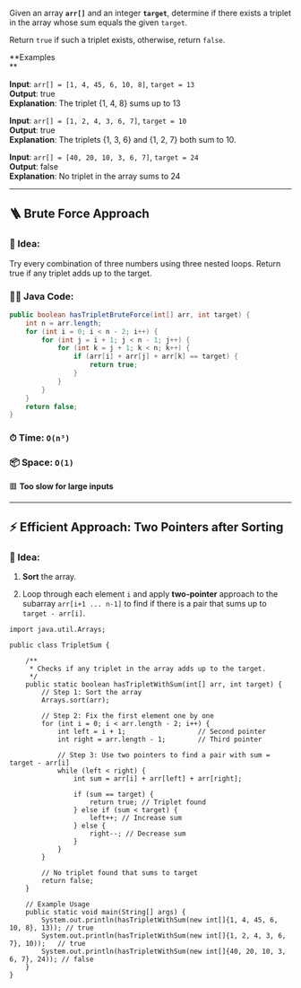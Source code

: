 Given an array **`arr[]`** and an integer **`target`**, determine if there exists a triplet in the array whose sum equals the given `target`.

Return `true` if such a triplet exists, otherwise, return `false`.

**Examples  
**

**Input**: `arr[] = [1, 4, 45, 6, 10, 8]`, `target = 13`   
**Output**: true   
**Explanation**: The triplet {1, 4, 8} sums up to 13

**Input**: `arr[] = [1, 2, 4, 3, 6, 7]`, `target = 10`   
**Output**: true   
**Explanation**: The triplets {1, 3, 6} and {1, 2, 7} both sum to 10. 

**Input**: `arr[] = [40, 20, 10, 3, 6, 7]`, `target = 24`   
**Output**: false   
**Explanation**: No triplet in the array sums to 24

----------------------------------------------------------------------
## 🪜 Brute Force Approach

### 🔧 Idea:

Try every combination of three numbers using three nested loops. Return true if any triplet adds up to the target.

### 🧑‍💻 Java Code:
```java
public boolean hasTripletBruteForce(int[] arr, int target) {
    int n = arr.length;
    for (int i = 0; i < n - 2; i++) {
        for (int j = i + 1; j < n - 1; j++) {
            for (int k = j + 1; k < n; k++) {
                if (arr[i] + arr[j] + arr[k] == target) {
                    return true;
                }
            }
        }
    }
    return false;
}

```


### ⏱ Time: `O(n³)`

### 📦 Space: `O(1)`

🟥 **Too slow for large inputs**

---

## ⚡ Efficient Approach: Two Pointers after Sorting

### 🔧 Idea:

1. **Sort** the array.
    
2. Loop through each element `i` and apply **two-pointer** approach to the subarray `arr[i+1 ... n-1]` to find if there is a pair that sums up to `target - arr[i]`.

```
import java.util.Arrays;

public class TripletSum {

    /**
     * Checks if any triplet in the array adds up to the target.
     */
    public static boolean hasTripletWithSum(int[] arr, int target) {
        // Step 1: Sort the array
        Arrays.sort(arr);

        // Step 2: Fix the first element one by one
        for (int i = 0; i < arr.length - 2; i++) {
            int left = i + 1;                  // Second pointer
            int right = arr.length - 1;        // Third pointer

            // Step 3: Use two pointers to find a pair with sum = target - arr[i]
            while (left < right) {
                int sum = arr[i] + arr[left] + arr[right];

                if (sum == target) {
                    return true; // Triplet found
                } else if (sum < target) {
                    left++; // Increase sum
                } else {
                    right--; // Decrease sum
                }
            }
        }

        // No triplet found that sums to target
        return false;
    }

    // Example Usage
    public static void main(String[] args) {
        System.out.println(hasTripletWithSum(new int[]{1, 4, 45, 6, 10, 8}, 13)); // true
        System.out.println(hasTripletWithSum(new int[]{1, 2, 4, 3, 6, 7}, 10));   // true
        System.out.println(hasTripletWithSum(new int[]{40, 20, 10, 3, 6, 7}, 24)); // false
    }
}

```